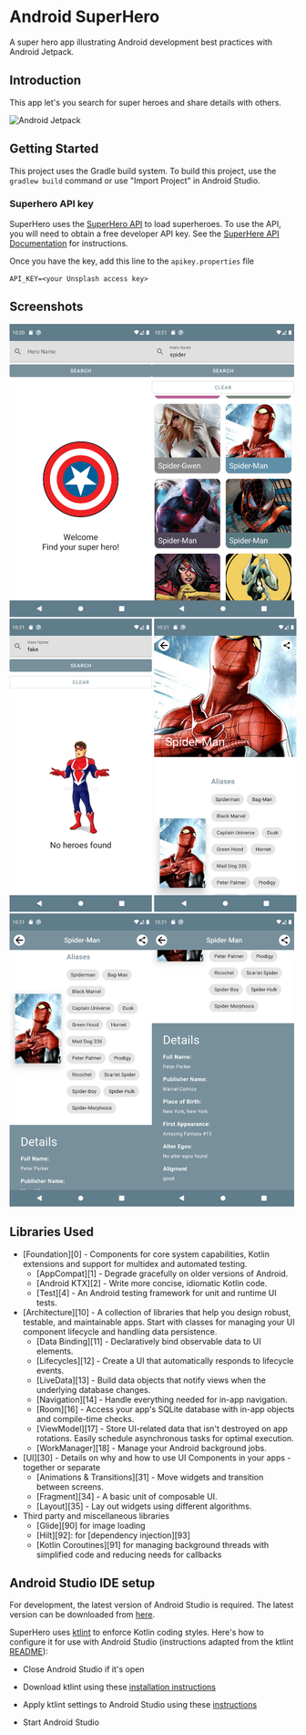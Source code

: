 Android SuperHero
=================

A super hero app illustrating Android development best practices with Android Jetpack.

Introduction
------------

This app let's you search for super heroes and share details with others.

![Android Jetpack](https://github.com/android/sunflower/raw/main/screenshots/jetpack_donut.png "Android Jetpack Components")

Getting Started
---------------
This project uses the Gradle build system. To build this project, use the
`gradlew build` command or use "Import Project" in Android Studio.

### Superhero API key

SuperHero uses the [SuperHero API](https://superheroapi.com/) to load superheroes.
To use the API, you will need to obtain a free developer API key. See the
[SuperHere API Documentation](https://superheroapi.com/) for instructions.

Once you have the key, add this line to the `apikey.properties` file

```
API_KEY=<your Unsplash access key>
```
Screenshots
-----------
<img src="screenshots/home.png" width="250" /><img src="screenshots/search.png" width="250" /><img src="screenshots/no_result.png" width="250" />
<img src="screenshots/detail_1.png" width="250" /><img src="screenshots/detail_2.png" width="250" /><img src="screenshots/detail_3.png" width="250" />

Libraries Used
--------------
* [Foundation][0] - Components for core system capabilities, Kotlin extensions and support for
  multidex and automated testing.
  * [AppCompat][1] - Degrade gracefully on older versions of Android.
  * [Android KTX][2] - Write more concise, idiomatic Kotlin code.
  * [Test][4] - An Android testing framework for unit and runtime UI tests.
* [Architecture][10] - A collection of libraries that help you design robust, testable, and
  maintainable apps. Start with classes for managing your UI component lifecycle and handling data
  persistence.
  * [Data Binding][11] - Declaratively bind observable data to UI elements.
  * [Lifecycles][12] - Create a UI that automatically responds to lifecycle events.
  * [LiveData][13] - Build data objects that notify views when the underlying database changes.
  * [Navigation][14] - Handle everything needed for in-app navigation.
  * [Room][16] - Access your app's SQLite database with in-app objects and compile-time checks.
  * [ViewModel][17] - Store UI-related data that isn't destroyed on app rotations. Easily schedule
     asynchronous tasks for optimal execution.
  * [WorkManager][18] - Manage your Android background jobs.
* [UI][30] - Details on why and how to use UI Components in your apps - together or separate
  * [Animations & Transitions][31] - Move widgets and transition between screens.
  * [Fragment][34] - A basic unit of composable UI.
  * [Layout][35] - Lay out widgets using different algorithms.
* Third party and miscellaneous libraries
  * [Glide][90] for image loading
  * [Hilt][92]: for [dependency injection][93]
  * [Kotlin Coroutines][91] for managing background threads with simplified code and reducing needs for callbacks
  
Android Studio IDE setup
------------------------
For development, the latest version of Android Studio is required. The latest version can be
downloaded from [here](https://developer.android.com/studio/).

SuperHero uses [ktlint](https://ktlint.github.io/) to enforce Kotlin coding styles.
Here's how to configure it for use with Android Studio (instructions adapted
from the ktlint [README](https://github.com/shyiko/ktlint/blob/master/README.md)):

- Close Android Studio if it's open

- Download ktlint using these [installation instructions](https://github.com/pinterest/ktlint/blob/master/README.md#installation)

- Apply ktlint settings to Android Studio using these [instructions](https://github.com/pinterest/ktlint/blob/master/README.md#-with-intellij-idea)

- Start Android Studio
